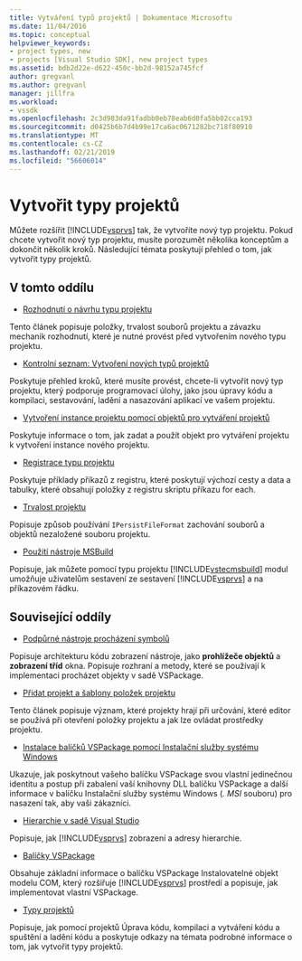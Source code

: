 ```yaml
---
title: Vytváření typů projektů | Dokumentace Microsoftu
ms.date: 11/04/2016
ms.topic: conceptual
helpviewer_keywords:
- project types, new
- projects [Visual Studio SDK], new project types
ms.assetid: bdb2d22e-d622-450c-bb2d-98152a745fcf
author: gregvanl
ms.author: gregvanl
manager: jillfra
ms.workload:
- vssdk
ms.openlocfilehash: 2c3d983da91fadbb0eb78eab6d0fa5bb02cca193
ms.sourcegitcommit: d0425b6b7d4b99e17ca6ac0671282bc718f80910
ms.translationtype: MT
ms.contentlocale: cs-CZ
ms.lasthandoff: 02/21/2019
ms.locfileid: "56606014"
---
```

# <a name="create-project-types"></a>Vytvořit typy projektů
Můžete rozšířit [!INCLUDE[vsprvs](../../code-quality/includes/vsprvs_md.md)] tak, že vytvoříte nový typ projektu. Pokud chcete vytvořit nový typ projektu, musíte porozumět několika konceptům a dokončit několik kroků. Následující témata poskytují přehled o tom, jak vytvořit typy projektů.

## <a name="in-this-section"></a>V tomto oddílu
- [Rozhodnutí o návrhu typu projektu](../../extensibility/internals/project-type-design-decisions.md)

 Tento článek popisuje položky, trvalost souborů projektu a závazku mechanik rozhodnutí, které je nutné provést před vytvořením nového typu projektu.

- [Kontrolní seznam: Vytvoření nových typů projektů](../../extensibility/internals/checklist-creating-new-project-types.md)

 Poskytuje přehled kroků, které musíte provést, chcete-li vytvořit nový typ projektu, který podporuje programovací úlohy, jako jsou úpravy kódu a kompilaci, sestavování, ladění a nasazování aplikací ve vašem projektu.

- [Vytvoření instance projektu pomocí objektů pro vytváření projektů](../../extensibility/internals/creating-project-instances-by-using-project-factories.md)

 Poskytuje informace o tom, jak zadat a použít objekt pro vytváření projektu k vytvoření instance nového projektu.

- [Registrace typu projektu](../../extensibility/internals/registering-a-project-type.md)

 Poskytuje příklady příkazů z registru, které poskytují výchozí cesty a data a tabulky, které obsahují položky z registru skriptu příkazu for each.

- [Trvalost projektu](../../extensibility/internals/project-persistence.md)

 Popisuje způsob používání `IPersistFileFormat` zachování souborů a objektů nezaložené souboru projektu.

- [Použití nástroje MSBuild](../../extensibility/internals/using-msbuild.md)

 Popisuje, jak můžete pomocí typu projektu [!INCLUDE[vstecmsbuild](../../extensibility/internals/includes/vstecmsbuild_md.md)] modul umožňuje uživatelům sestavení ze sestavení [!INCLUDE[vsprvs](../../code-quality/includes/vsprvs_md.md)] a na příkazovém řádku.

## <a name="related-sections"></a>Související oddíly
- [Podpůrné nástroje procházení symbolů](../../extensibility/internals/supporting-symbol-browsing-tools.md)

 Popisuje architekturu kódu zobrazení nástroje, jako **prohlížeče objektů** a **zobrazení tříd** okna. Popisuje rozhraní a metody, které se používají k implementaci procházet objekty v sadě VSPackage.

- [Přidat projekt a šablony položek projektu](../../extensibility/internals/adding-project-and-project-item-templates.md)

 Tento článek popisuje význam, které projekty hrají při určování, které editor se používá při otevření položky projektu a jak lze ovládat prostředky projektu.

- [Instalace balíčků VSPackage pomocí Instalační služby systému Windows](../../extensibility/internals/installing-vspackages-with-windows-installer.md)

 Ukazuje, jak poskytnout vašeho balíčku VSPackage svou vlastní jedinečnou identitu a postup při zabalení vaší knihovny DLL balíčku VSPackage a další informace v balíčku Instalační služby systému Windows (*. MSI* souboru) pro nasazení tak, aby vaši zákazníci.

- [Hierarchie v sadě Visual Studio](../../extensibility/internals/hierarchies-in-visual-studio.md)

 Popisuje, jak [!INCLUDE[vsprvs](../../code-quality/includes/vsprvs_md.md)] zobrazení a adresy hierarchie.

- [Balíčky VSPackage](../../extensibility/internals/vspackages.md)

 Obsahuje základní informace o balíčku VSPackage Instalovatelné objekt modelu COM, který rozšiřuje [!INCLUDE[vsprvs](../../code-quality/includes/vsprvs_md.md)] prostředí a popisuje, jak implementovat vlastní VSPackage.

- [Typy projektů](../../extensibility/internals/project-types.md)

 Popisuje, jak pomocí projektů Úprava kódu, kompilaci a vytváření kódu a spuštění a ladění kódu a poskytuje odkazy na témata podrobné informace o tom, jak vytvořit typy projektů.